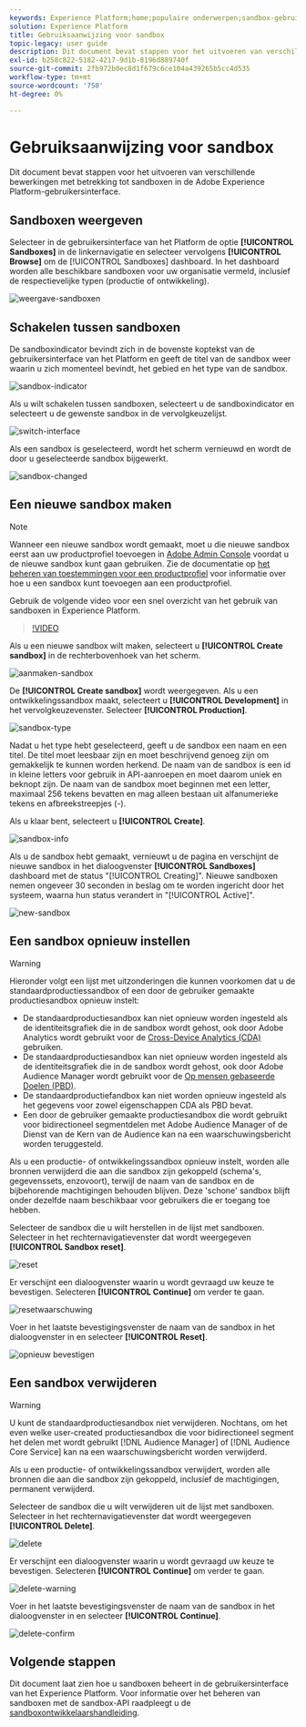```yaml
---
keywords: Experience Platform;home;populaire onderwerpen;sandbox-gebruikershandleiding;sandbox-hulplijn
solution: Experience Platform
title: Gebruiksaanwijzing voor sandbox
topic-legacy: user guide
description: Dit document bevat stappen voor het uitvoeren van verschillende bewerkingen met betrekking tot sandboxen in de Adobe Experience Platform-gebruikersinterface.
exl-id: b258c822-5182-4217-9d1b-8196d889740f
source-git-commit: 2fb972b0ec8d1f679c6ce104a439265b5cc4d535
workflow-type: tm+mt
source-wordcount: '750'
ht-degree: 0%

---
```


# Gebruiksaanwijzing voor sandbox

Dit document bevat stappen voor het uitvoeren van verschillende bewerkingen met betrekking tot sandboxen in de Adobe Experience Platform-gebruikersinterface.

## Sandboxen weergeven

Selecteer in de gebruikersinterface van het Platform de optie **[!UICONTROL Sandboxes]** in de linkernavigatie en selecteer vervolgens **[!UICONTROL Browse]** om de [!UICONTROL Sandboxes] dashboard. In het dashboard worden alle beschikbare sandboxen voor uw organisatie vermeld, inclusief de respectievelijke typen (productie of ontwikkeling).

![weergave-sandboxen](../images/ui/view-sandboxes.png)

## Schakelen tussen sandboxen

De sandboxindicator bevindt zich in de bovenste koptekst van de gebruikersinterface van het Platform en geeft de titel van de sandbox weer waarin u zich momenteel bevindt, het gebied en het type van de sandbox.

![sandbox-indicator](../images/ui/sandbox-indicator.png)

Als u wilt schakelen tussen sandboxen, selecteert u de sandboxindicator en selecteert u de gewenste sandbox in de vervolgkeuzelijst.

![switch-interface](../images/ui/switcher-interface.png)

Als een sandbox is geselecteerd, wordt het scherm vernieuwd en wordt de door u geselecteerde sandbox bijgewerkt.

![sandbox-changed](../images/ui/sandbox-switched.png)

## Een nieuwe sandbox maken

>[!NOTE]
>
>Wanneer een nieuwe sandbox wordt gemaakt, moet u die nieuwe sandbox eerst aan uw productprofiel toevoegen in [Adobe Admin Console](https://adminconsole.adobe.com/) voordat u de nieuwe sandbox kunt gaan gebruiken. Zie de documentatie op [het beheren van toestemmingen voor een productprofiel](../../access-control/ui/permissions.md) voor informatie over hoe u een sandbox kunt toevoegen aan een productprofiel.

Gebruik de volgende video voor een snel overzicht van het gebruik van sandboxen in Experience Platform.

>[!VIDEO](https://video.tv.adobe.com/v/29838/?quality=12&learn=on)

Als u een nieuwe sandbox wilt maken, selecteert u **[!UICONTROL Create sandbox]** in de rechterbovenhoek van het scherm.

![aanmaken-sandbox](../images/ui/create-sandbox.png)

De **[!UICONTROL Create sandbox]** wordt weergegeven. Als u een ontwikkelingssandbox maakt, selecteert u **[!UICONTROL Development]** in het vervolgkeuzevenster. Selecteer **[!UICONTROL Production]**.

![sandbox-type](../images/ui/sandbox-type.png)

Nadat u het type hebt geselecteerd, geeft u de sandbox een naam en een titel. De titel moet leesbaar zijn en moet beschrijvend genoeg zijn om gemakkelijk te kunnen worden herkend. De naam van de sandbox is een id in kleine letters voor gebruik in API-aanroepen en moet daarom uniek en beknopt zijn. De naam van de sandbox moet beginnen met een letter, maximaal 256 tekens bevatten en mag alleen bestaan uit alfanumerieke tekens en afbreekstreepjes (-).

Als u klaar bent, selecteert u **[!UICONTROL Create]**.

![sandbox-info](../images/ui/sandbox-info.png)

Als u de sandbox hebt gemaakt, vernieuwt u de pagina en verschijnt de nieuwe sandbox in het dialoogvenster **[!UICONTROL Sandboxes]** dashboard met de status &quot;[!UICONTROL Creating]&quot;. Nieuwe sandboxen nemen ongeveer 30 seconden in beslag om te worden ingericht door het systeem, waarna hun status verandert in &quot;[!UICONTROL Active]&quot;.

![new-sandbox](../images/ui/new-sandbox.png)

## Een sandbox opnieuw instellen

>[!WARNING]
>
>Hieronder volgt een lijst met uitzonderingen die kunnen voorkomen dat u de standaardproductiessandbox of een door de gebruiker gemaakte productiesandbox opnieuw instelt: <ul><li>De standaardproductiesandbox kan niet opnieuw worden ingesteld als de identiteitsgrafiek die in de sandbox wordt gehost, ook door Adobe Analytics wordt gebruikt voor de [Cross-Device Analytics (CDA)](https://experienceleague.adobe.com/docs/analytics/components/cda/overview.html) gebruiken.</li><li>De standaardproductiesandbox kan niet opnieuw worden ingesteld als de identiteitsgrafiek die in de sandbox wordt gehost, ook door Adobe Audience Manager wordt gebruikt voor de [Op mensen gebaseerde Doelen (PBD)](https://experienceleague.adobe.com/docs/audience-manager/user-guide/features/destinations/people-based/people-based-destinations-overview.html).</li><li>De standaardproductiefandbox kan niet worden opnieuw ingesteld als het gegevens voor zowel eigenschappen CDA als PBD bevat.</li><li>Een door de gebruiker gemaakte productiesandbox die wordt gebruikt voor bidirectioneel segmentdelen met Adobe Audience Manager of de Dienst van de Kern van de Audience kan na een waarschuwingsbericht worden teruggesteld.</li></ul>

Als u een productie- of ontwikkelingssandbox opnieuw instelt, worden alle bronnen verwijderd die aan die sandbox zijn gekoppeld (schema&#39;s, gegevenssets, enzovoort), terwijl de naam van de sandbox en de bijbehorende machtigingen behouden blijven. Deze &#39;schone&#39; sandbox blijft onder dezelfde naam beschikbaar voor gebruikers die er toegang toe hebben.

Selecteer de sandbox die u wilt herstellen in de lijst met sandboxen. Selecteer in het rechternavigatievenster dat wordt weergegeven **[!UICONTROL Sandbox reset]**.

![reset](../images/ui/reset.png)

Er verschijnt een dialoogvenster waarin u wordt gevraagd uw keuze te bevestigen. Selecteren **[!UICONTROL Continue]** om verder te gaan.

![resetwaarschuwing](../images/ui/reset-warning.png)

Voer in het laatste bevestigingsvenster de naam van de sandbox in het dialoogvenster in en selecteer **[!UICONTROL Reset]**.

![opnieuw bevestigen](../images/ui/reset-confirm.png)

## Een sandbox verwijderen

>[!WARNING]
>
>U kunt de standaardproductiesandbox niet verwijderen. Nochtans, om het even welke user-created productiesandbox die voor bidirectioneel segment het delen met wordt gebruikt [!DNL Audience Manager] of [!DNL Audience Core Service] kan na een waarschuwingsbericht worden verwijderd.

Als u een productie- of ontwikkelingssandbox verwijdert, worden alle bronnen die aan die sandbox zijn gekoppeld, inclusief de machtigingen, permanent verwijderd.

Selecteer de sandbox die u wilt verwijderen uit de lijst met sandboxen. Selecteer in het rechternavigatievenster dat wordt weergegeven **[!UICONTROL Delete]**.

![delete](../images/ui/delete.png)

Er verschijnt een dialoogvenster waarin u wordt gevraagd uw keuze te bevestigen. Selecteren **[!UICONTROL Continue]** om verder te gaan.

![delete-warning](../images/ui/delete-warning.png)

Voer in het laatste bevestigingsvenster de naam van de sandbox in het dialoogvenster in en selecteer  **[!UICONTROL Continue]**.

![delete-confirm](../images/ui/delete-confirm.png)

## Volgende stappen

Dit document laat zien hoe u sandboxen beheert in de gebruikersinterface van het Experience Platform. Voor informatie over het beheren van sandboxen met de sandbox-API raadpleegt u de [sandboxontwikkelaarshandleiding](../api/getting-started.md).
